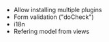 * Allow installing multiple plugins
* Form validation ("doCheck")
* i18n
* Refering model from views

